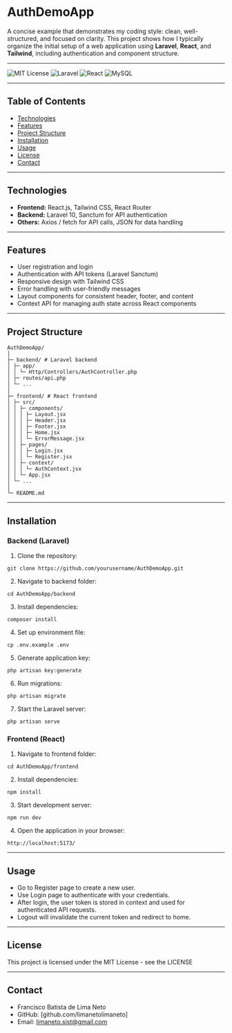 # AuthDemoApp

A concise example that demonstrates my coding style: clean, well-structured, and focused on clarity. This project shows how I typically organize the initial setup of a web application using **Laravel**, **React**, and **Tailwind**, including authentication and component structure.

---

![MIT License](https://img.shields.io/badge/license-MIT-green)
![Laravel](https://img.shields.io/badge/backend-Laravel-red)
![React](https://img.shields.io/badge/frontend-React-blue)
![MySQL](https://img.shields.io/badge/database-MySQL-yellow)

---

## Table of Contents

- [Technologies](#technologies)
- [Features](#features)
- [Project Structure](#project-structure)
- [Installation](#installation)
- [Usage](#usage)
- [License](#license)
- [Contact](#contact)

---

## Technologies

- **Frontend:** React.js, Tailwind CSS, React Router
- **Backend:** Laravel 10, Sanctum for API authentication
- **Others:** Axios / fetch for API calls, JSON for data handling

---

## Features

- User registration and login
- Authentication with API tokens (Laravel Sanctum)
- Responsive design with Tailwind CSS
- Error handling with user-friendly messages
- Layout components for consistent header, footer, and content
- Context API for managing auth state across React components

---

## Project Structure
```
AuthDemoApp/
│
├─ backend/ # Laravel backend
│ ├─ app/
│ │ └─ Http/Controllers/AuthController.php
│ ├─ routes/api.php
│ └─ ...
│
├─ frontend/ # React frontend
│ ├─ src/
│ │ ├─ components/
│ │ │ ├─ Layout.jsx
│ │ │ ├─ Header.jsx
│ │ │ ├─ Footer.jsx
│ │ │ ├─ Home.jsx
│ │ │ └─ ErrorMessage.jsx
│ │ ├─ pages/
│ │ │ ├─ Login.jsx
│ │ │ └─ Register.jsx
│ │ ├─ context/
│ │ │ └─ AuthContext.jsx
│ │ └─ App.jsx
│ └─ ...
│
└─ README.md
```

---

## Installation

### Backend (Laravel)

1. Clone the repository:  
```
git clone https://github.com/yourusername/AuthDemoApp.git
```
2. Navigate to backend folder:
```
cd AuthDemoApp/backend
```
3. Install dependencies:
```
composer install
```
4. Set up environment file:
```
cp .env.example .env
```
5. Generate application key:
```
php artisan key:generate
```
6. Run migrations:
```
php artisan migrate
```
7. Start the Laravel server:
```
php artisan serve
```
### Frontend (React)

1. Navigate to frontend folder:
```
cd AuthDemoApp/frontend
```
2. Install dependencies:
```
npm install
```
3. Start development server:
```
npm run dev
```
4. Open the application in your browser:
```
http://localhost:5173/
```
---

## Usage

- Go to Register page to create a new user.
- Use Login page to authenticate with your credentials.
- After login, the user token is stored in context and used for authenticated API requests.
- Logout will invalidate the current token and redirect to home.

---

## License

This project is licensed under the MIT License - see the LICENSE

---

## Contact

- Francisco Batista de Lima Neto
- GitHub: [github.com/limanetolimaneto]
- Email: limaneto.sist@gmail.com


